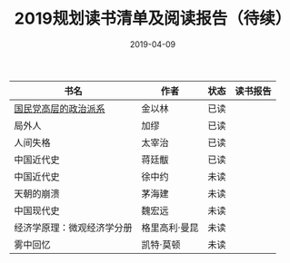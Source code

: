 ﻿---
layout: post
title: 2019规划读书清单及阅读报告（待续）
date: 2019-04-09
categories: blog
tags: [READ]
---

| 书名 | 作者 | 状态 | 读书报告 |
| ---- | ---- | ---- | -------- |
| [国民党高层的政治派系](https://book.douban.com/subject/26830337/) | 金以林 | 已读 | |
| 局外人 | 加缪 | 已读 | |
| 人间失格 | 太宰治 | 已读 | |
| 中国近代史 | 蒋廷黻 | 已读 | |
| 中国近代史 | 徐中约 | 未读 | | 
| 天朝的崩溃 | 茅海建 | 未读 | |
| 中国现代史 | 魏宏远 | 未读 | |
| 经济学原理：微观经济学分册 | 格里高利·曼昆 | 未读 | |
| 雾中回忆 | 凯特·莫顿 | 未读 | |